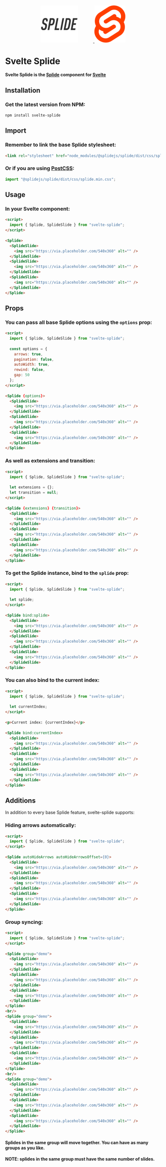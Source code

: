 <p align="center">
    <a href="https://splidejs.com" target="_blank">
        <img width="120px" style="margin-right: 50px;" src="images/splide-logo.png">
    </a>
    <a href="https://svelte.dev/" target="_blank">
        <img width="100px" src="images/svelte-logo.png">
    </a>
</p>

# Svelte Splide
**Svelte Splide is the [Splide](https://github.com/Splidejs/splide) component for [Svelte](https://svelte.dev/)**

## Installation
### Get the latest version from NPM:
```bash
npm install svelte-splide
```

## Import
### Remember to link the base Splide stylesheet:
```html
<link rel="stylesheet" href="node_modules/@splidejs/splide/dist/css/splide.min.css">
```

### Or if you are using [PostCSS](https://github.com/postcss/postcss):
```javascript
import "@splidejs/splide/dist/css/splide.min.css";
```

## Usage
### In your Svelte component:
```html
<script>
  import { Splide, SplideSlide } from "svelte-splide";
</script>

<Splide>
  <SplideSlide>
    <img src="https://via.placeholder.com/540x360" alt="" />
  </SplideSlide>
  <SplideSlide>
    <img src="https://via.placeholder.com/540x360" alt="" />
  </SplideSlide>
  <SplideSlide>
    <img src="https://via.placeholder.com/540x360" alt="" />
  </SplideSlide>
</Splide>
```

## Props
### You can pass all base Splide options using the `options` prop:
```html
<script>
  import { Splide, SplideSlide } from "svelte-splide";

  const options = {
    arrows: true,
    pagination: false,
    autoWidth: true,
    rewind: false,
    gap: 50
  };
</script>

<Splide {options}>
  <SplideSlide>
    <img src="https://via.placeholder.com/540x360" alt="" />
  </SplideSlide>
  <SplideSlide>
    <img src="https://via.placeholder.com/540x360" alt="" />
  </SplideSlide>
  <SplideSlide>
    <img src="https://via.placeholder.com/540x360" alt="" />
  </SplideSlide>
</Splide>
```

### As well as extensions and transition:
```html
<script>
  import { Splide, SplideSlide } from "svelte-splide";

  let extensions = {};
  let transition = null;
</script>

<Splide {extensions} {transition}>
  <SplideSlide>
    <img src="https://via.placeholder.com/540x360" alt="" />
  </SplideSlide>
  <SplideSlide>
    <img src="https://via.placeholder.com/540x360" alt="" />
  </SplideSlide>
  <SplideSlide>
    <img src="https://via.placeholder.com/540x360" alt="" />
  </SplideSlide>
</Splide>
```

### To get the Splide instance, bind to the `splide` prop:
```html
<script>
  import { Splide, SplideSlide } from "svelte-splide";

  let splide;
</script>

<Splide bind:splide>
  <SplideSlide>
    <img src="https://via.placeholder.com/540x360" alt="" />
  </SplideSlide>
  <SplideSlide>
    <img src="https://via.placeholder.com/540x360" alt="" />
  </SplideSlide>
  <SplideSlide>
    <img src="https://via.placeholder.com/540x360" alt="" />
  </SplideSlide>
</Splide>
```

### You can also bind to the current index:
```html
<script>
  import { Splide, SplideSlide } from "svelte-splide";

  let currentIndex;
</script>

<p>Current index: {currentIndex}</p>

<Splide bind:currentIndex>
  <SplideSlide>
    <img src="https://via.placeholder.com/540x360" alt="" />
  </SplideSlide>
  <SplideSlide>
    <img src="https://via.placeholder.com/540x360" alt="" />
  </SplideSlide>
  <SplideSlide>
    <img src="https://via.placeholder.com/540x360" alt="" />
  </SplideSlide>
</Splide>
```

## Additions
In addition to every base Splide feature, svelte-splide supports:

### Hiding arrows automatically:
```html
<script>
  import { Splide, SplideSlide } from "svelte-splide";
</script>

<Splide autoHideArrows autoHideArrowsOffset={0}>
  <SplideSlide>
    <img src="https://via.placeholder.com/540x360" alt="" />
  </SplideSlide>
  <SplideSlide>
    <img src="https://via.placeholder.com/540x360" alt="" />
  </SplideSlide>
  <SplideSlide>
    <img src="https://via.placeholder.com/540x360" alt="" />
  </SplideSlide>
</Splide>
```

### Group syncing:
```html
<script>
  import { Splide, SplideSlide } from "svelte-splide";
</script>

<Splide group="demo">
  <SplideSlide>
    <img src="https://via.placeholder.com/540x360" alt="" />
  </SplideSlide>
  <SplideSlide>
    <img src="https://via.placeholder.com/540x360" alt="" />
  </SplideSlide>
  <SplideSlide>
    <img src="https://via.placeholder.com/540x360" alt="" />
  </SplideSlide>
</Splide>
<br/>
<Splide group="demo">
  <SplideSlide>
    <img src="https://via.placeholder.com/540x360" alt="" />
  </SplideSlide>
  <SplideSlide>
    <img src="https://via.placeholder.com/540x360" alt="" />
  </SplideSlide>
  <SplideSlide>
    <img src="https://via.placeholder.com/540x360" alt="" />
  </SplideSlide>
</Splide>
<br/>
<Splide group="demo">
  <SplideSlide>
    <img src="https://via.placeholder.com/540x360" alt="" />
  </SplideSlide>
  <SplideSlide>
    <img src="https://via.placeholder.com/540x360" alt="" />
  </SplideSlide>
  <SplideSlide>
    <img src="https://via.placeholder.com/540x360" alt="" />
  </SplideSlide>
</Splide>
```
#### Splides in the same group will move together. You can have as many groups as you like.

#### **NOTE:** splides in the same group must have the same number of slides.
